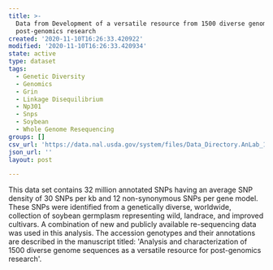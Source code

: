 ```yaml
---
title: >-
  Data from Development of a versatile resource from 1500 diverse genomes for
  post-genomics research
created: '2020-11-10T16:26:33.420922'
modified: '2020-11-10T16:26:33.420934'
state: active
type: dataset
tags:
  - Genetic Diversity
  - Genomics
  - Grin
  - Linkage Disequilibrium
  - Np301
  - Snps
  - Soybean
  - Whole Genome Resequencing
groups: []
csv_url: 'https://data.nal.usda.gov/system/files/Data_Directory.AnLab_1.5k.csv'
json_url: ''
layout: post

---
```

<p>This data set contains 32 million annotated SNPs having an average SNP density of 30 SNPs per kb and 12 non-synonymous SNPs per gene model. These SNPs were identified from a genetically diverse, worldwide, collection of soybean germplasm representing wild, landrace, and improved cultivars. A combination of new and publicly available re-sequencing data was used in this analysis. The accession genotypes and their annotations are described in the manuscript titled: 'Analysis and characterization of 1500 diverse genome sequences as a versatile resource for post-genomics research'.</p>

